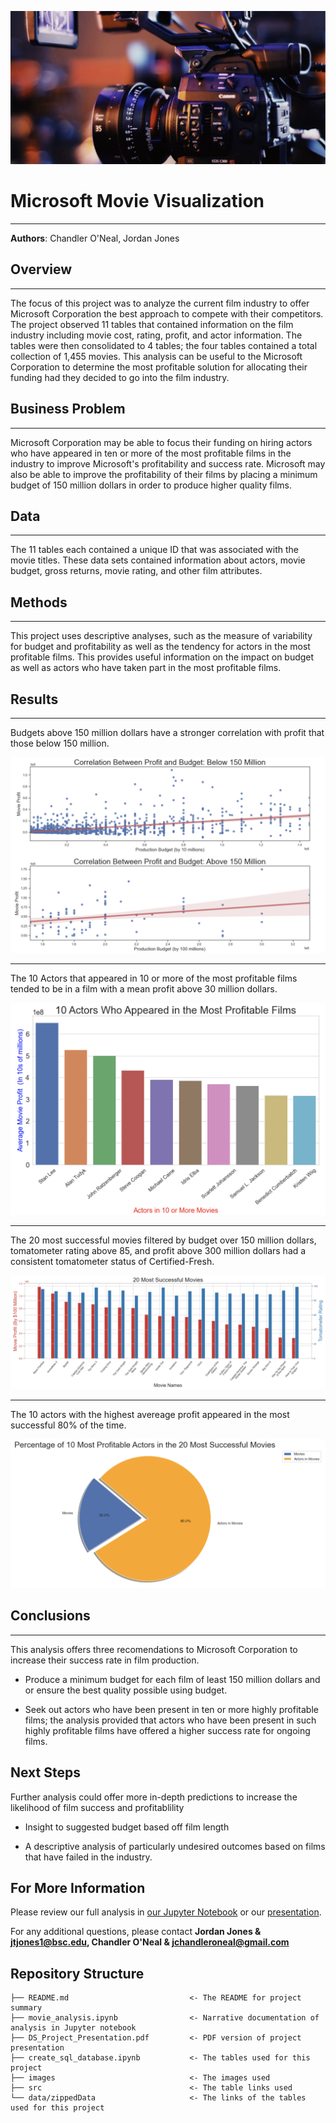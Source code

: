 ![camera_cover](images/camera_cover.png)


# Microsoft Movie Visualization 
---
**Authors**: Chandler O'Neal, Jordan Jones

## Overview
---
The focus of this project was to analyze the current film industry to offer Microsoft Corporation the best approach to compete with their competitors. The project observed 11 tables that contained information on the film industry including movie cost, rating, profit, and actor information. The tables were then consolidated to 4 tables; the four tables contained a total collection of 1,455 movies. This analysis can be useful to the Microsoft Corporation to determine the most profitable solution for allocating their funding had they decided to go into the film industry. 


## Business Problem
---
Microsoft Corporation may be able to focus their funding on hiring actors who have appeared in ten or more of the most profitable films in the industry to improve Microsoft's profitability and success rate. Microsoft may also be able to improve the profitability of their films by placing a minimum budget of 150 million dollars in order to produce higher quality films. 


## Data
---
The 11 tables each contained a unique ID that was associated with the movie titles. These data sets contained information about actors, movie budget, gross returns, movie rating, and other film attributes.


## Methods
---
This project uses descriptive analyses, such as the measure of variability for budget and profitability as well as the tendency for actors in the most profitable films. This provides useful information on the impact on budget as well as actors who have taken part in the most profitable films. 


## Results
---
Budgets above 150 million dollars have a stronger correlation with profit that those below 150 million. 

![regression plot](images/regression.png)

---
The 10 Actors that appeared in 10 or more of the most profitable films tended to be in a film with a mean profit above 30 million dollars.

![actor bar plot](images/bar_plot.png)

---

The 20 most successful movies filtered by budget over 150 million dollars, tomatometer rating above 85, and profit above 300 million dollars had a consistent tomatometer status of Certified-Fresh.

![top 20 bar plot](images/20_bar_plot.png)

---

The 10 actors with the highest avereage profit appeared in the most successful 80% of the time. 

![pie plot](images/pie_plot.png)



## Conclusions
---

This analysis offers three recomendations to Microsoft Corporation to increase their success rate in film production.

* Produce a minimum budget for each film of least 150 million dollars and or ensure the best quality possible using budget. 

* Seek out actors who have been present in ten or more highly profitable films; the analysis provided that actors who have been present in such highly profitable films have offered a higher success rate for ongoing films.




## Next Steps

Further analysis could offer more in-depth predictions to increase the likelihood of film success and profitablility

* Insight to suggested budget based off film length 

* A descriptive analysis of particularly undesired outcomes based on films that have failed in the industry.


## For More Information

Please review our full analysis in [our Jupyter Notebook](microsoft_movie_analysis.ipynb) or our [presentation](./DS_Project_Presentation.pdf).

For any additional questions, please contact **Jordan Jones & jtjones1@bsc.edu, Chandler O'Neal & jchandleroneal@gmail.com**

## Repository Structure

```
├── README.md                           <- The README for project summary
├── movie_analysis.ipynb                <- Narrative documentation of analysis in Jupyter notebook
├── DS_Project_Presentation.pdf         <- PDF version of project presentation
├── create_sql_database.ipynb           <- The tables used for this project 
├── images                              <- The images used  
├── src                                 <- The table links used 
└── data/zippedData                     <- The links of the tables used for this project 
```
